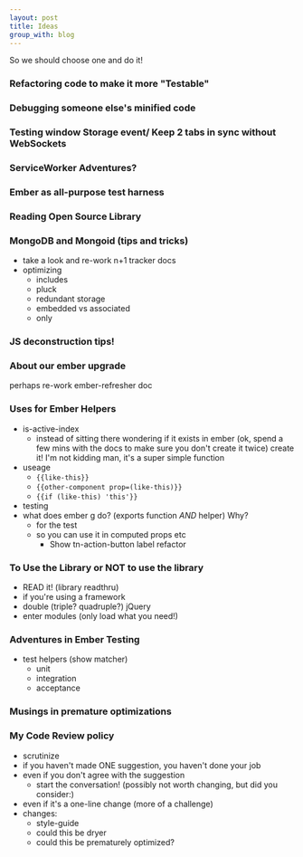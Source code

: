 ```yaml
---
layout: post
title: Ideas
group_with: blog
---
```


So we should choose one and do it!

### Refactoring code to make it more "Testable"

### Debugging someone else's minified code

### Testing window Storage event/ Keep 2 tabs in sync without WebSockets

### ServiceWorker Adventures?

### Ember as all-purpose test harness

### Reading Open Source Library

### MongoDB and Mongoid (tips and tricks)
- take a look and re-work n+1 tracker docs
- optimizing
  + includes
  + pluck
  + redundant storage
  + embedded vs associated
  + only

### JS deconstruction tips!

### About our ember upgrade
perhaps re-work ember-refresher doc

### Uses for Ember Helpers
- is-active-index
  + instead of sitting there wondering if it exists in ember (ok, spend a few mins with the docs to make sure you don't create it twice) create it! I'm not kidding man, it's a super simple function
- useage 
  + `{{like-this}}` 
  + `{{other-component prop=(like-this)}}`
  + `{{if (like-this) 'this'}}`
- testing
- what does ember g do? (exports function _AND_ helper) Why?
  + for the test
  + so you can use it in computed props etc
    * Show tn-action-button label refactor

### To Use the Library or NOT to use the library
- READ it! (library readthru)
- if you're using a framework
- double (triple? quadruple?) jQuery
- enter modules (only load what you need!)

### Adventures in Ember Testing
- test helpers (show matcher)
  + unit
  + integration
  + acceptance

### Musings in premature optimizations

### My Code Review policy
- scrutinize
- if you haven't made ONE suggestion, you haven't done your job
- even if you don't agree with the suggestion
  + start the conversation! (possibly not worth changing, but did you consider:)
- even if it's a one-line change (more of a challenge)
- changes:
  + style-guide
  + could this be dryer
  + could this be prematurely optimized?
